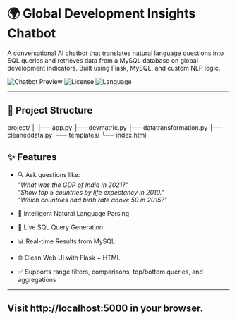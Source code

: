 # 🌍 Global Development Insights Chatbot

A conversational AI chatbot that translates natural language questions into SQL queries and retrieves data from a MySQL database on global development indicators. Built using Flask, MySQL, and custom NLP logic.

![Chatbot Preview](https://img.shields.io/badge/Flask-2.x-blue?logo=flask)
![License](https://img.shields.io/badge/license-MIT-green)
![Language](https://img.shields.io/badge/Python-3.11-yellow)

---

## 📂 Project Structure
project/
│
├── app.py
├── devmatric.py
├── datatransformation.py
├── cleaneddata.py
├── templates/
    └── index.html

## ✨ Features

- 🔍 Ask questions like:  
  _"What was the GDP of India in 2021?"_  
  _"Show top 5 countries by life expectancy in 2010."_  
  _"Which countries had birth rate above 50 in 2015?"_

- 🧠 Intelligent Natural Language Parsing
- 🔗 Live SQL Query Generation
- 📊 Real-time Results from MySQL
- 🌐 Clean Web UI with Flask + HTML
- ✅ Supports range filters, comparisons, top/bottom queries, and aggregations

---
Visit http://localhost:5000 in your browser.
---






